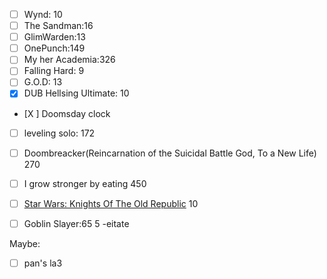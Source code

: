 - [ ] Wynd: 10
- [ ] The Sandman:16
- [ ] GlimWarden:13
- [ ] OnePunch:149
- [ ] My her Academia:326
- [ ] Falling Hard: 9
- [ ] G.O.D: 13
- [x] DUB Hellsing Ultimate: 10
- [X ] Doomsday clock
- [ ] leveling solo: 172
- [ ] Doombreacker(Reincarnation of the Suicidal Battle God, To a New Life) 270
- [ ] I grow stronger by eating 450
- [ ] [Star Wars: Knights Of The Old Republic](https://readcomiconline.li/Comic/Star-Wars-Knights-Of-The-Old-Republic) 10
- [ ] Goblin Slayer:65
5
-eitate




Maybe:
 - [ ] pan's la3

<!--stackedit_data:
eyJoaXN0b3J5IjpbMTA3NjU0NzgwNSwxNTE5MDc0ODMzLC0xNz
k5ODI4MDc0LDQ2Nzk4Nzc3NCwtODIzNzA5Nzg4LDYzOTA2NjM3
LC0yMDQzNjc4NjY0XX0=
-->